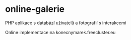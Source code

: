 # online-galerie
PHP aplikace s databází uživatelů a fotografií s interakcemi

Online implementace na konecnymarek.freecluster.eu
